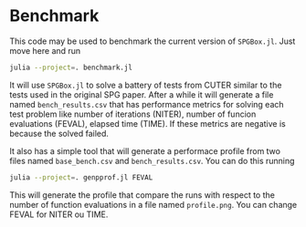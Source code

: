 # Benchmark

This code may be used to benchmark the current version of `SPGBox.jl`. Just move
here and run
```bash
julia --project=. benchmark.jl
```
It will use `SPGBox.jl` to solve a battery of tests from CUTER similar to the
tests used in the original SPG paper. After a while it will generate a file
named `bench_results.csv` that has performance metrics for solving each test
problem like number of iterations (NITER), number of funcion evaluations
(FEVAL), elapsed time (TIME). If these metrics are negative is because the
solved failed.

It also has a simple tool that will generate a performace profile from two files
named `base_bench.csv` and `bench_results.csv`. You can do this running
```bash
julia --project=. genpprof.jl FEVAL
```
This will generate the profile that compare the runs with respect to the
number of function evaluations in a file named `profile.png`. You can change
FEVAL for NITER ou TIME.
